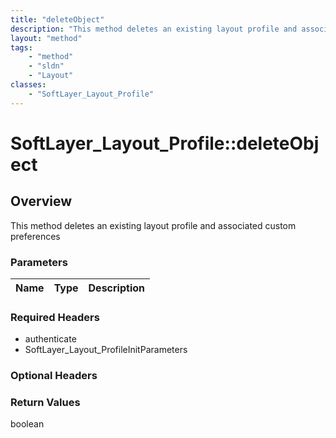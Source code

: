 ```yaml
---
title: "deleteObject"
description: "This method deletes an existing layout profile and associated custom preferences"
layout: "method"
tags:
    - "method"
    - "sldn"
    - "Layout"
classes:
    - "SoftLayer_Layout_Profile"
---
```

# SoftLayer_Layout_Profile::deleteObject
## Overview 
This method deletes an existing layout profile and associated custom preferences 

### Parameters 
|Name | Type | Description |
| --- | --- | --- |


### Required Headers
* authenticate
* SoftLayer_Layout_ProfileInitParameters

### Optional Headers

### Return Values
boolean

